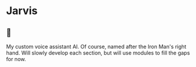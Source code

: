 # Jarvis

## 🤖

My custom voice assistant AI. Of course, named after the Iron Man's right hand. Will slowly develop each section, but will use modules to fill the gaps for now.
